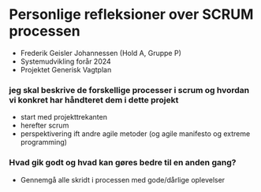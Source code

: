 # Personlige refleksioner over SCRUM processen
- Frederik Geisler Johannessen (Hold A, Gruppe P)
- Systemudvikling forår 2024 
- Projektet Generisk Vagtplan

### jeg skal beskrive de forskellige processer i scrum og hvordan vi konkret har håndteret dem i dette projekt 
- start med projekttrekanten 
- herefter scrum 
- perspektivering ift andre agile metoder (og agile manifesto og extreme programming)

### Hvad gik godt og hvad kan gøres bedre til en anden gang? 
- Gennemgå alle skridt i processen med gode/dårlige oplevelser

